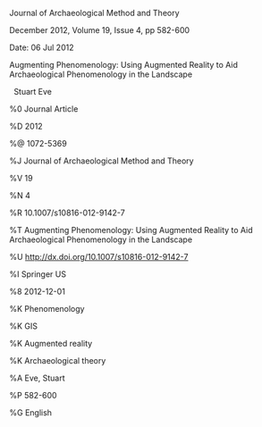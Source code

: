 Journal of Archaeological Method and Theory

December 2012, Volume 19, Issue 4, pp 582-600

Date: 06 Jul 2012

Augmenting Phenomenology: Using Augmented Reality to Aid Archaeological
Phenomenology in the Landscape

  Stuart Eve

  

%0 Journal Article

%D 2012

%@ 1072-5369

%J Journal of Archaeological Method and Theory

%V 19

%N 4

%R 10.1007/s10816-012-9142-7

%T Augmenting Phenomenology: Using Augmented Reality to Aid Archaeological
Phenomenology in the Landscape

%U <http://dx.doi.org/10.1007/s10816-012-9142-7>

%I Springer US

%8 2012-12-01

%K Phenomenology

%K GIS

%K Augmented reality

%K Archaeological theory

%A Eve, Stuart

%P 582-600

%G English

